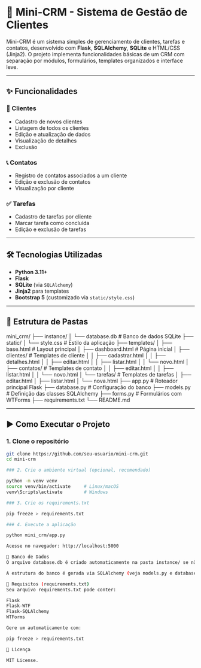 # 🧠 Mini-CRM - Sistema de Gestão de Clientes

Mini-CRM é um sistema simples de gerenciamento de clientes, tarefas e contatos, desenvolvido com **Flask**, **SQLAlchemy**, **SQLite** e HTML/CSS (Jinja2). O projeto implementa funcionalidades básicas de um CRM com separação por módulos, formulários, templates organizados e interface leve.

---

## ✨ Funcionalidades

### 🧑 Clientes

- Cadastro de novos clientes
- Listagem de todos os clientes
- Edição e atualização de dados
- Visualização de detalhes
- Exclusão

### 📞 Contatos

- Registro de contatos associados a um cliente
- Edição e exclusão de contatos
- Visualização por cliente

### ✅ Tarefas

- Cadastro de tarefas por cliente
- Marcar tarefa como concluída
- Edição e exclusão de tarefas

---

## 🛠️ Tecnologias Utilizadas

- **Python 3.11+**
- **Flask**
- **SQLite** (via `SQLAlchemy`)
- **Jinja2** para templates
- **Bootstrap 5** (customizado via `static/style.css`)

---

## 📁 Estrutura de Pastas

mini_crm/
├── instance/
│ └── database.db # Banco de dados SQLite
├── static/
│ └── style.css # Estilo da aplicação
├── templates/
│ ├── base.html # Layout principal
│ ├── dashboard.html # Página inicial
│ ├── clientes/ # Templates de cliente
│ │ ├── cadastrar.html
│ │ ├── detalhes.html
│ │ ├── editar.html
│ │ ├── listar.html
│ │ └── novo.html
│ ├── contatos/ # Templates de contato
│ │ ├── editar.html
│ │ ├── listar.html
│ │ └── novo.html
│ └── tarefas/ # Templates de tarefas
│ ├── editar.html
│ ├── listar.html
│ └── nova.html
├── app.py # Roteador principal Flask
├── database.py # Configuração do banco
├── models.py # Definição das classes SQLAlchemy
├── forms.py # Formulários com WTForms
├── requirements.txt
└── README.md

---

## ▶️ Como Executar o Projeto

### 1. Clone o repositório

```bash
git clone https://github.com/seu-usuario/mini-crm.git
cd mini-crm

### 2. Crie o ambiente virtual (opcional, recomendado)

python -m venv venv
source venv/bin/activate     # Linux/macOS
venv\Scripts\activate        # Windows

### 3. Crie os requirements.txt

pip freeze > requirements.txt

### 4. Execute a aplicação

python mini_crm/app.py

Acesse no navegador: http://localhost:5000

💾 Banco de Dados
O arquivo database.db é criado automaticamente na pasta instance/ se não existir.

A estrutura do banco é gerada via SQLAlchemy (veja models.py e database.py).

📌 Requisitos (requirements.txt)
Seu arquivo requirements.txt pode conter:

Flask
Flask-WTF
Flask-SQLAlchemy
WTForms

Gere um automaticamente com:

pip freeze > requirements.txt

📄 Licença

MIT License.
